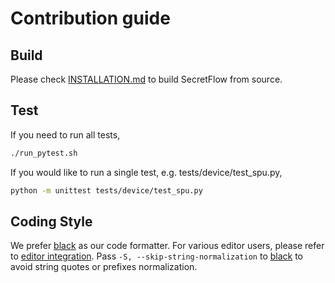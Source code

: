 # Contribution guide

## Build
Please check [INSTALLATION.md](./INSTALLATION.md) to build SecretFlow from source.

## Test

If you need to run all tests,
```sh
./run_pytest.sh
```

If you would like to run a single test, e.g. tests/device/test_spu.py,

```sh
python -m unittest tests/device/test_spu.py
```

## Coding Style
We prefer [black](https://github.com/psf/black) as our code formatter. For various editor users,
please refer to [editor integration](https://black.readthedocs.io/en/stable/integrations/editors.html).
Pass `-S, --skip-string-normalization` to [black](https://github.com/psf/black) to avoid string quotes or prefixes normalization.

